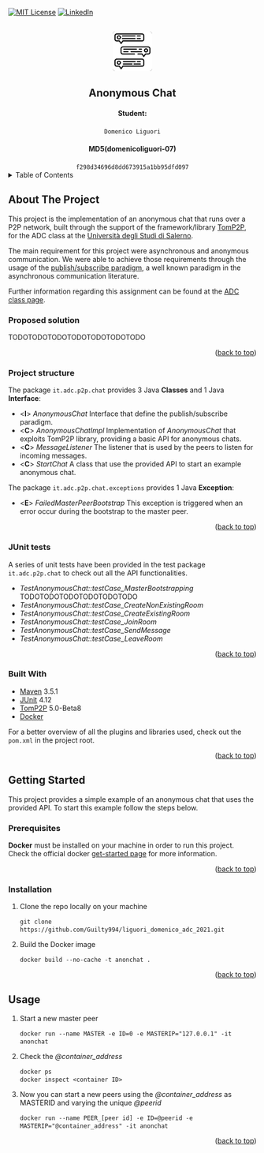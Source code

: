 <div id="top"></div>


<!-- PROJECT SHIELDS -->
[![MIT License][license-shield]][license-url]
[![LinkedIn][linkedin-shield]][linkedin-url]


<!-- PROJECT LOGO -->
<br />
<div align="center">
  <a href="https://github.com/othneildrew/Best-README-Template">
    <img src="images/LOGO.png" alt="Logo" width="80" height="80">
  </a>

<h2 align="center">Anonymous Chat</h2>
  <h4>Student: </h4> <code>Domenico Liguori</code>
  <h4>MD5(domenicoliguori-07)</h4> <code>f298d34696d8dd673915a1bb95dfd097</code>
</div>



<!-- TABLE OF CONTENTS -->
<details>
  <summary>Table of Contents</summary>
  <ol>
    <li>
      <a href="#about-the-project">About this project</a>
      <ul>
        <li><a href="#proposed-solution">Proposed solution</a></li>
        <li><a href="#project-structure">Project Structure</a></li>
        <li><a href="#junit-tests">JUnit tests</a></li>
        <li><a href="#built-with">Built With</a></li>
      </ul>
    </li>
    <li>
      <a href="#getting-started">Getting Started</a>
      <ul>
        <li><a href="#prerequisites">Prerequisites</a></li>
        <li><a href="#installation">Installation</a></li>
      </ul>
    </li>
    <li><a href="#usage">Usage</a></li>
  </ol>
</details>


<!-- ABOUT THE PROJECT -->
## About The Project

This project is the implementation of an anonymous chat that runs over a P2P network, built through the support of the framework/library [TomP2P](https://tomp2p.net/), for the ADC class at the [Università degli Studi di Salerno](https://www.unisa.it/).

The main requirement for this project were asynchronous and anonymous communication. We were able to achieve those requirements through the usage of the [publish/subscribe paradigm](https://www.pubnub.com/learn/glossary/what-is-publish-subscribe/), a well known paradigm in the asynchronous communication literature.



Further information regarding this assignment can be found at the [ADC class page](https://spagnuolocarmine.github.io/adc.html).


### Proposed solution

TODOTODOTODOTODOTODOTODOTODO

<p align="right">(<a href="#top">back to top</a>)</p>

### Project structure

The package `it.adc.p2p.chat` provides 3 Java **Classes** and 1 Java **Interface**:

* <**I**> _AnonymousChat_ Interface that define the publish/subscribe paradigm.
* <**C**> _AnonymousChatImpl_ Implementation of _AnonymousChat_ that exploits TomP2P library, providing a basic API for anonymous chats. 
* <**C**> _MessageListener_ The listener that is used by the peers to listen for incoming messages.
* <**C**> _StartChat_ A class that use the provided API to start an example anonymous chat.

The package `it.adc.p2p.chat.exceptions` provides 1 Java **Exception**:

* <**E**> _FailedMasterPeerBootstrap_ This exception is triggered when an error occur during the bootstrap to the master peer.

<p align="right">(<a href="#top">back to top</a>)</p>

### JUnit tests

A series of unit tests have been provided in the test package `it.adc.p2p.chat` to check out all the API functionalities.

* _TestAnonymousChat::testCase_MasterBootstrapping_ TODOTODOTODOTODOTODOTODO
* _TestAnonymousChat::testCase_CreateNonExistingRoom_
* _TestAnonymousChat::testCase_CreateExistingRoom_
* _TestAnonymousChat::testCase_JoinRoom_
* _TestAnonymousChat::testCase_SendMessage_
* _TestAnonymousChat::testCase_LeaveRoom_

<p align="right">(<a href="#top">back to top</a>)</p>

### Built With

* [Maven](https://maven.apache.org/) 3.5.1
* [JUnit](https://junit.org/) 4.12
* [TomP2P](https://tomp2p.net/) 5.0-Beta8
* [Docker](https://www.docker.com/) 

For a better overview of all the plugins and libraries used, check out the `pom.xml` in the project root.

<p align="right">(<a href="#top">back to top</a>)</p>

<!-- GETTING STARTED -->
## Getting Started

This project provides a simple example of an anonymous chat that uses the provided API. To start this example follow the steps below.

### Prerequisites

**Docker** must be installed on your machine in order to run this project.
Check the official docker [get-started page](https://docs.docker.com/get-started/) for more information.

<p align="right">(<a href="#top">back to top</a>)</p>

### Installation

1. Clone the repo locally on your machine
   ```
   git clone https://github.com/Guilty994/liguori_domenico_adc_2021.git
   ```
2. Build the Docker image
   ```
   docker build --no-cache -t anonchat .
   ```

<p align="right">(<a href="#top">back to top</a>)</p>


<!-- USAGE EXAMPLES -->
## Usage

1. Start a new master peer
   ```
   docker run --name MASTER -e ID=0 -e MASTERIP="127.0.0.1" -it anonchat
   ```
2. Check the _@container_address_
   ```
   docker ps
   docker inspect <container ID>
   ```
3. Now you can start a new peers using the _@container_address_ as MASTERID and varying the unique _@peerid_
    ```
   docker run --name PEER_[peer id] -e ID=@peerid -e MASTERIP="@container_address" -it anonchat
   ```
<p align="right">(<a href="#top">back to top</a>)</p>

<!-- MARKDOWN LINKS & IMAGES -->
[license-shield]: https://img.shields.io/github/license/othneildrew/Best-README-Template.svg?style=for-the-badge
[license-url]: https://github.com/Guilty994/liguori_domenico_adc_2021/blob/master/LICENSE.txt
[linkedin-shield]: https://img.shields.io/badge/-LinkedIn-black.svg?style=for-the-badge&logo=linkedin&colorB=555
[linkedin-url]: https://www.linkedin.com/in/domenico-liguori-1435a8215/